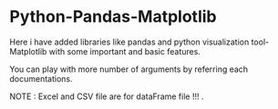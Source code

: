 # Python-Pandas-Matplotlib

Here i have added libraries like pandas and python visualization tool- Matplotlib with some important and basic features.

You can play with more number of arguments by referring each documentations.

NOTE : Excel and CSV file are for dataFrame file !!! .
